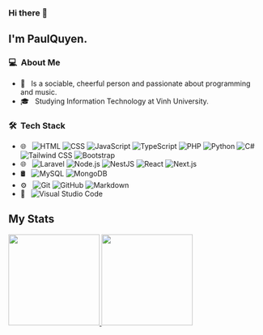 ### Hi there 👋

## I'm PaulQuyen.

### 💻 &nbsp;About Me 

- 🤔 &nbsp; Is a sociable, cheerful person and passionate about programming and music.
- 🎓 &nbsp; Studying Information Technology at Vinh University.


### 🛠 &nbsp;Tech Stack

- 🌐 &nbsp;
  ![HTML](https://img.shields.io/badge/-HTML-333333?style=flat&logo=HTML5)
  ![CSS](https://img.shields.io/badge/-CSS-333333?style=flat&logo=CSS3&logoColor=1572B6)
  ![JavaScript](https://img.shields.io/badge/-JavaScript-333333?style=flat&logo=javascript)
  ![TypeScript](https://img.shields.io/badge/-TypeScript-333333?style=flat&logo=typescript&logoColor=3178C6)
  ![PHP](https://img.shields.io/badge/-PHP-333333?style=flat&logo=php&logoColor=777BB4)
  ![Python](https://img.shields.io/badge/-Python-333333?style=flat&logo=python&logoColor=3776AB)
  ![C#](https://img.shields.io/badge/-C%23-333333?style=flat&logo=c-sharp&logoColor=239120)
  ![Tailwind CSS](https://img.shields.io/badge/-Tailwind%20CSS-333333?style=flat&logo=tailwind-css&logoColor=38B2AC)
  ![Bootstrap](https://img.shields.io/badge/-Bootstrap-333333?style=flat&logo=bootstrap&logoColor=563D7C)
- 🌐 &nbsp;
  ![Laravel](https://img.shields.io/badge/-Laravel-333333?style=flat&logo=laravel&logoColor=FF2D20)
  ![Node.js](https://img.shields.io/badge/-Node.js-333333?style=flat&logo=node.js)
  ![NestJS](https://img.shields.io/badge/-NestJS-333333?style=flat&logo=nestjs&logoColor=E0234E)
  ![React](https://img.shields.io/badge/-React-333333?style=flat&logo=react)
  ![Next.js](https://img.shields.io/badge/-Next.js-333333?style=flat&logo=next.js)
- 🛢 &nbsp;
  ![MySQL](https://img.shields.io/badge/-MySQL-333333?style=flat&logo=mysql&logoColor=4479A1)
  ![MongoDB](https://img.shields.io/badge/-MongoDB-333333?style=flat&logo=mongodb)
- ⚙️ &nbsp;
  ![Git](https://img.shields.io/badge/-Git-333333?style=flat&logo=git)
  ![GitHub](https://img.shields.io/badge/-GitHub-333333?style=flat&logo=github)
  ![Markdown](https://img.shields.io/badge/-Markdown-333333?style=flat&logo=markdown)
- 🔧 &nbsp;
  ![Visual Studio Code](https://img.shields.io/badge/-Visual%20Studio%20Code-333333?style=flat&logo=visual-studio-code&logoColor=007ACC)

## My Stats
<p>
<a href="https://github.com/AVS1508">
  <img height="180em" src="https://github-readme-stats.vercel.app/api?username=paulquyenn&show_icons=true&theme=radical" />
  <img height="180em" src="https://github-readme-stats-eight-theta.vercel.app/api/top-langs/?username=paulquyenn&theme=radical&layout=compact&exclude_lang=java+r" />
</a>
</p>
